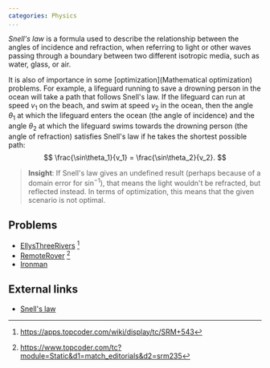 ```yaml
---
categories: Physics
...
```


*Snell's law* is a formula used to describe the relationship between the angles of incidence and refraction, when referring to light or other waves passing through a boundary between two different isotropic media, such as water, glass, or air.

It is also of importance in some [optimization](Mathematical optimization) problems. For example, a lifeguard running to save a drowning person in the ocean will take a path that follows Snell's law.
If the lifeguard can run at speed $v_1$ on the beach, and swim at speed $v_2$ in the ocean, then the angle $\theta_1$ at which the lifeguard enters the ocean (the angle of incidence) and the angle $\theta_2$ at which the lifeguard swims towards the drowning person (the angle of refraction) satisfies Snell's law if he takes the shortest possible path:
$$ \frac{\sin\theta_1}{v_1} = \frac{\sin\theta_2}{v_2}. $$

> **Insight**: If Snell's law gives an undefined result (perhaps because of a domain error for $\sin^{-1}$), that means the light wouldn't be refracted, but reflected instead. In terms of optimization, this means that the given scenario is not optimal.

## Problems
- [EllysThreeRivers](https://community.topcoder.com/stat?c=problem_statement&pm=11911&rd=14735) [^1]
- [RemoteRover](https://community.topcoder.com/stat?c=problem_statement&pm=4022&rd=6534) [^2]
- [Ironman](https://open.kattis.com/problems/ironman)

## External links
- [Snell's law](https://en.wikipedia.org/wiki/Snell%27s_law)


[^1]: <https://apps.topcoder.com/wiki/display/tc/SRM+543>
[^2]: <https://www.topcoder.com/tc?module=Static&d1=match_editorials&d2=srm235>
